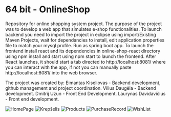 # 64 bit - OnlineShop
Repository for online shopping system project.
The purpose of the project was to develop a web app that simulates e-shop functionalities.
To launch backend you need to import the project in eclipse using import/Existing Maven Projects, wait for dependancies to install, edit application.properties file to match your mysql profile.
Run as spring boot app.
To launch the frontend  install react and its dependencies in  online-shop-react directory using npm install and start using npm start to launch the frontend.
After React launches, it should start a tab directed to http://localhost:8081/ where you can interact with the app, if not you can manually paste http://localhost:8081/ into the web browser.

The project was created by:
Eimantas Kiseliovas - Backend development, github management and project coordination.
Vilius Daugėla - Backend development.
Dmitrij Uzun - Front End Development.
Laurynas Davidavičius - Front end development.


![HomePage](https://github.com/eimantass/OnlineShop/assets/6293860/7fadac3a-6ddc-4fd9-90fe-d17894dff7d2)
![Krepšelis](https://github.com/eimantass/OnlineShop/assets/6293860/02b5ec76-9728-4904-9704-0ca63950880e)
![Products](https://github.com/eimantass/OnlineShop/assets/6293860/7a883111-9520-4687-90e4-eecf7f521013)
![PurchaseRecord](https://github.com/eimantass/OnlineShop/assets/6293860/b11dfef0-3117-49ae-b06d-ae8a967dfcd3)
![WishList](https://github.com/eimantass/OnlineShop/assets/6293860/1466955d-c402-43e8-9d40-6baac48078ee)
